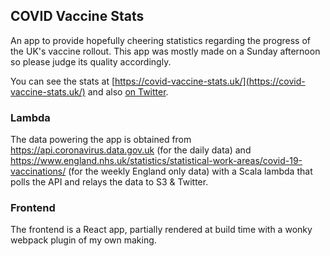 ## COVID Vaccine Stats

An app to provide hopefully cheering statistics regarding the progress of the UK's vaccine rollout. This app was mostly made on a Sunday afternoon so please judge its quality accordingly.

You can see the stats at [https://covid-vaccine-stats.uk/](https://covid-vaccine-stats.uk/) and also [on Twitter](https://twitter.com/stats_vaccine).

### Lambda

The data powering the app is obtained from https://api.coronavirus.data.gov.uk (for the daily data) and https://www.england.nhs.uk/statistics/statistical-work-areas/covid-19-vaccinations/ (for the weekly England only data) with a Scala lambda that polls the API and relays the data to S3 & Twitter.

### Frontend

The frontend is a React app, partially rendered at build time with a wonky webpack plugin of my own making.
